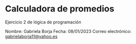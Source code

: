 # Calculadora de promedios
Ejercicio 2 de lógica de programación

Nombre: Gabriela Borja 
Fecha: 08/01/2023
Correo electrónico: gabrielaborja11@yahoo.es
